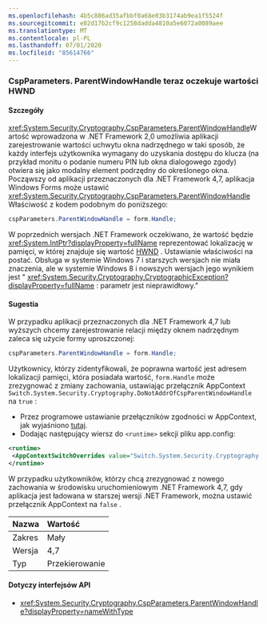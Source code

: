 ```yaml
---
ms.openlocfilehash: 4b5c886ad35afbbf0a68e03b3174ab9ea1f5524f
ms.sourcegitcommit: e02d17b2cf9c1258dadda4810a5e6072a0089aee
ms.translationtype: MT
ms.contentlocale: pl-PL
ms.lasthandoff: 07/01/2020
ms.locfileid: "85614766"
---
```

### <a name="cspparametersparentwindowhandle-now-expects-hwnd-value"></a>CspParameters. ParentWindowHandle teraz oczekuje wartości HWND

#### <a name="details"></a>Szczegóły

<xref:System.Security.Cryptography.CspParameters.ParentWindowHandle>Wartość wprowadzona w .NET Framework 2,0 umożliwia aplikacji zarejestrowanie wartości uchwytu okna nadrzędnego w taki sposób, że każdy interfejs użytkownika wymagany do uzyskania dostępu do klucza (na przykład monitu o podanie numeru PIN lub okna dialogowego zgody) otwiera się jako modalny element podrzędny do określonego okna. Począwszy od aplikacji przeznaczonych dla .NET Framework 4,7, aplikacja Windows Forms może ustawić <xref:System.Security.Cryptography.CspParameters.ParentWindowHandle> Właściwość z kodem podobnym do poniższego:

```csharp
cspParameters.ParentWindowHandle = form.Handle;
```

W poprzednich wersjach .NET Framework oczekiwano, że wartość będzie <xref:System.IntPtr?displayProperty=fullName> reprezentować lokalizację w pamięci, w której znajduje się wartość [HWND](https://docs.microsoft.com/windows/desktop/WinProg/windows-data-types#HWND) . Ustawianie właściwości na postać. Obsługa w systemie Windows 7 i starszych wersjach nie miała znaczenia, ale w systemie Windows 8 i nowszych wersjach jego wynikiem jest &quot; <xref:System.Security.Cryptography.CryptographicException?displayProperty=fullName> : parametr jest nieprawidłowy.&quot;

#### <a name="suggestion"></a>Sugestia

W przypadku aplikacji przeznaczonych dla .NET Framework 4,7 lub wyższych chcemy zarejestrowanie relacji między oknem nadrzędnym zaleca się użycie formy uproszczonej:

```csharp
cspParameters.ParentWindowHandle = form.Handle;
```

Użytkownicy, którzy zidentyfikowali, że poprawna wartość jest adresem lokalizacji pamięci, która posiadała wartość, `form.Handle` może zrezygnować z zmiany zachowania, ustawiając przełącznik AppContext `Switch.System.Security.Cryptography.DoNotAddrOfCspParentWindowHandle` na `true` :

- Przez programowe ustawianie przełączników zgodności w AppContext, jak wyjaśniono [tutaj](https://devblogs.microsoft.com/dotnet/net-announcements-at-build-2015/#dotnet46).
- Dodając następujący wiersz do `<runtime>` sekcji pliku app.config:

```xml
<runtime>
 <AppContextSwitchOverrides value="Switch.System.Security.Cryptography.DoNotAddrOfCspParentWindowHandle=true"/>
</runtime>
```

W przypadku użytkowników, którzy chcą zrezygnować z nowego zachowania w środowisku uruchomieniowym .NET Framework 4,7, gdy aplikacja jest ładowana w starszej wersji .NET Framework, można ustawić przełącznik AppContext na `false` .

| Nazwa    | Wartość       |
|:--------|:------------|
| Zakres   | Mały       |
| Wersja | 4,7         |
| Typ    | Przekierowanie |

#### <a name="affected-apis"></a>Dotyczy interfejsów API

- <xref:System.Security.Cryptography.CspParameters.ParentWindowHandle?displayProperty=nameWithType>
